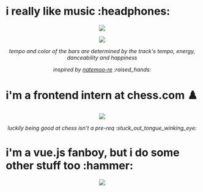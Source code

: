 <h1>
  i really like music :headphones:
</h1>

<p align="center">
  <a href="https://andyruwruw.vercel.app/api/now-playing?open">
    <img src="https://andyruwruw.vercel.app/api/now-playing">
  </a>
</p>

<p align="center">
  <img src="https://andyruwruw.vercel.app/api/top-played">
</p>

<p align="center">
  <i>tempo and color of the bars are determined by the track's tempo, energy, danceability and happiness</i>
</p>
 
<p align="center">
  <i>inspired by <a href="https://github.com/natemoo-re">natemoo-re</a> :raised_hands:</i>
</p>

<p></p>

<h1>
  i'm a frontend intern at chess.com ♟️
</h1>

<p align="center">
  <a href="https://www.chess.com/member/andyruwruw">
    <img src="https://andyruwruw.vercel.app/api/chess-games">
  </a>
</p>

<p align="center">
  <i>luckily being good at chess isn't a pre-req :stuck_out_tongue_winking_eye:</i>
</p>

<p></p>

<h1>
  i'm a vue.js fanboy, but i do some other stuff too :hammer:
</h1>

<p align="center">
  <img src="https://andyruwruw.vercel.app/api/skills">
</p>
